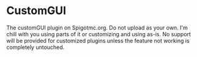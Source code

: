 # CustomGUI
The customGUI plugin on Spigotmc.org. Do not upload as your own. I'm chill with you using parts of it or customizing and using as-is. No support will be provided for customized plugins unless the feature not working is completely untouched.
